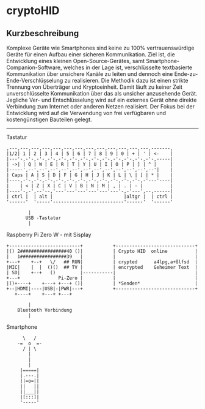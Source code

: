 # cryptoHID



## Kurzbeschreibung

Komplexe Geräte wie Smartphones sind keine zu 100% vertrauenswürdige Geräte für einen Aufbau einer sicheren Kommunikation.
Ziel ist, die Entwicklung eines kleinen Open-Source-Gerätes, samt Smartphone-Companion-Software, welches in der Lage ist, verschlüsselte textbasierte Kommunikation über unsichere Kanäle zu leiten und dennoch eine Ende-zu-Ende-Verschlüsselung zu realisieren. Die Methodik dazu ist einen strikte Trennung von Überträger und Kryptoeinheit. Damit läuft zu keiner Zeit unverschlüsselte Kommunikation über das als unsicher anzusehende Gerät. Jegliche Ver- und Entschlüsselung wird auf ein externes Gerät ohne direkte Verbindung zum Internet oder anderen Netzen realisiert. Der Fokus bei der Entwicklung wird auf die Verwendung von frei verfügbaren und kostengünstigen Bauteilen gelegt.




-------
Tastatur 
```
,---,---,---,---,---,---,---,---,---,---,---,---,---,-------,
|1/2| 1 | 2 | 3 | 4 | 5 | 6 | 7 | 8 | 9 | 0 | + | ' | <-    |
|---'-,-'-,-'-,-'-,-'-,-'-,-'-,-'-,-'-,-'-,-'-,-'-,-'-,-----|
| ->| | Q | W | E | R | T | Y | U | I | O | P | ] | ^ |     |
|-----',--',--',--',--',--',--',--',--',--',--',--',--'|    |
| Caps | A | S | D | F | G | H | J | K | L | \ | [ | * |    |
|----,-'-,-'-,-'-,-'-,-'-,-'-,-'-,-'-,-'-,-'-,-'-,-'---'----|
|    | < | Z | X | C | V | B | N | M | , | . | - |          |
|----'-,-',--'--,'---'---'---'---'---'---'-,-'---',--,------|
| ctrl |  | alt |                          |altgr |  | ctrl |
'------'  '-----'--------------------------'------'  '------'
```
            |
           USB -Tastatur
            |
Raspberry Pi Zero W - mit Sisplay                             
```                                
+--------------------------+           +-----------------------------+    
|() 2#################40 ()|           | Crypto HID  online          |
|   1#################39   |           |                             |
+---+    +--+   \/   ## RUN|           | crypted      a4lpg,a+ßlfsd  |
|MIC|    |  |  ()()  ## TV |           | encrypted    Geheimer Text  |
| SD|    +--+   ()         |-----------|                             |
+---+              Pi-Zero |           |                             |
|()+----+    +---+ +---+ ()|           | *Senden*                    |
+--|HDMI|----|USB|-|PWR|---+           +-----------------------------+    
   +----+    +---+ +---+
```

            |
        Bluetooth Verbindung
            |

Smartphone
```
      \   /    
    -=  o  =-  
      / | \    
        |      
        |      
        |      
     |=====|   
     |.---.|   
     ||=o=||   
     ||   ||   
     ||___||   
     |[:::]|   
     '-----'
 ```